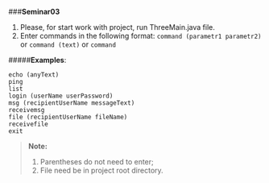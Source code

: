 ###**Seminar03**

 1. Please, for start work with project, run ThreeMain.java file.  
 2. Enter commands in the following format:
`command (parametr1 parametr2)` or `command (text)` or `command`

#####**Examples**:

```
echo (anyText)
ping
list
login (userName userPassword)
msg (recipientUserName messageText)
receivemsg
file (recipientUserName fileName)
receivefile
exit
```
> **Note:** 
> 1. Parentheses do not need to enter;<br />
> 2. File need be in project root directory.
